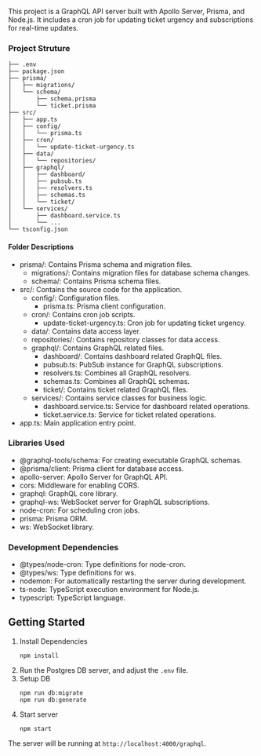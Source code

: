 This project is a GraphQL API server built with Apollo Server, Prisma, and Node.js. It includes a cron job for updating ticket urgency and subscriptions for real-time updates.

### Project Struture
```
├── .env
├── package.json
├── prisma/
│   ├── migrations/
│   └── schema/
│       ├── schema.prisma
│       └── ticket.prisma
├── src/
│   ├── app.ts
│   ├── config/
│   │   └── prisma.ts
│   ├── cron/
│   │   └── update-ticket-urgency.ts
│   ├── data/
│   │   └── repositories/
│   ├── graphql/
│   │   ├── dashboard/
│   │   ├── pubsub.ts
│   │   ├── resolvers.ts
│   │   ├── schemas.ts
│   │   └── ticket/
│   └── services/
│       ├── dashboard.service.ts
│       └── ...
└── tsconfig.json
```
#### Folder Descriptions
- prisma/: Contains Prisma schema and migration files.
  - migrations/: Contains migration files for database schema changes.
  - schema/: Contains Prisma schema files.
- src/: Contains the source code for the application.
  - config/: Configuration files.
    - prisma.ts: Prisma client configuration.
  - cron/: Contains cron job scripts.
    - update-ticket-urgency.ts: Cron job for updating ticket urgency.
  - data/: Contains data access layer.
  - repositories/: Contains repository classes for data access.
  - graphql/: Contains GraphQL related files.
    - dashboard/: Contains dashboard related GraphQL files.
    - pubsub.ts: PubSub instance for GraphQL subscriptions.
    - resolvers.ts: Combines all GraphQL resolvers.
    - schemas.ts: Combines all GraphQL schemas.
    - ticket/: Contains ticket related GraphQL files.
  - services/: Contains service classes for business logic.
    - dashboard.service.ts: Service for dashboard related operations.
    - ticket.service.ts: Service for ticket related operations.
- app.ts: Main application entry point.

### Libraries Used
- @graphql-tools/schema: For creating executable GraphQL schemas.
- @prisma/client: Prisma client for database access.
- apollo-server: Apollo Server for GraphQL API.
- cors: Middleware for enabling CORS.
- graphql: GraphQL core library.
- graphql-ws: WebSocket server for GraphQL subscriptions.
- node-cron: For scheduling cron jobs.
- prisma: Prisma ORM.
- ws: WebSocket library.

### Development Dependencies
- @types/node-cron: Type definitions for node-cron.
- @types/ws: Type definitions for ws.
- nodemon: For automatically restarting the server during development.
- ts-node: TypeScript execution environment for Node.js.
- typescript: TypeScript language.

## Getting Started
1. Install Dependencies
   ```
   npm install
   ```
2. Run the Postgres DB server, and adjust the `.env` file.
3. Setup DB
   ```
   npm run db:migrate
   npm run db:generate
   ```
4. Start server
   ```
   npm start
   ```
The server will be running at `http://localhost:4000/graphql`.
